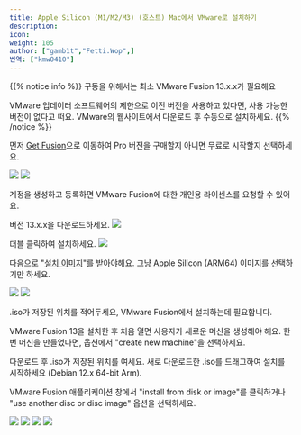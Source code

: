 ```yaml
---
title: Apple Silicon (M1/M2/M3) (호스트) Mac에서 VMware로 설치하기
description:
icon:
weight: 105
author: ["gamb1t","Fetti.Wop",]
번역: ["kmw0410"]
---
```


{{% notice info %}}
구동을 위해서는 최소 VMware Fusion 13.x.x가 필요해요

VMware 업데이터 소프트웨어의 제한으로 이전 버전을 사용하고 있다면, 사용 가능한 버전이 없다고 떠요. VMware의 웹사이트에서 다운로드 후 수동으로 설치하세요.
{{% /notice %}}


먼저 [Get Fusion](https://www.vmware.com/products/fusion.html)으로 이동하여 Pro 버전을 구매할지 아니면 무료로 시작할지 선택하세요.

![](vmwaretry.png)
![](vmwareregister.png)

계정을 생성하고 등록하면 VMware Fusion에 대한 개인용 라이센스를 요청할 수 있어요.

버전 13.x.x을 다운로드하세요.
![](VMWAREDL.png)


더블 클릭하여 설치하세요.
![](VmwareInstall.png)


다음으로 "[설치 이미지](https://www.kali.org/get-kali/#kali-installer-images)"를 받아야해요. 그냥 Apple Silicon (ARM64) 이미지를 선택하기만 하세요.

![](kaliwebsiteselection.png)
![](Kaliwebsiteselection2.png)

.iso가 저장된 위치를 적어두세요, VMware Fusion에서 설치하는데 필요합니다.

VMware Fusion 13을 설치한 후 처음 열면 사용자가 새로운 머신을 생성해야 해요. 한번 머신을 만들었다면, 옵션에서 "create new machine"을 선택하세요.

다운로드 후 .iso가 저장된 위치를 여세요.
새로 다운로드한 .iso를 드래그하여 설치를 시작하세요 (Debian 12.x 64-bit Arm).

VMware Fusion 애플리케이션 창에서 "install from disk or image"를 클릭하거나 "use another disc or disc image" 옵션을 선택하세요.

![](installkalivm.png)
![](kalivminstall2.png)
![](KaliVminstall3.png)
![](kalivminstall4.png)